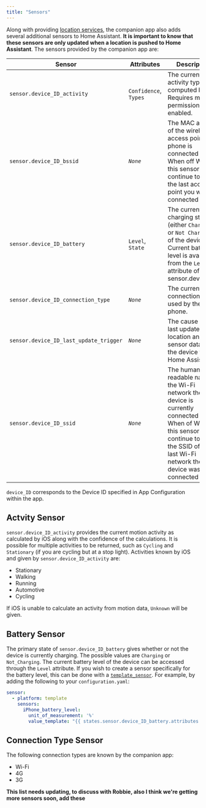 ```yaml
---
title: "Sensors"
---
```


Along with providing [location services](location/index.md), the companion app also adds several additional sensors to Home Assistant. **It is important to know that these sensors are only updated when a location is pushed to Home Assistant**. The sensors provided by the companion app are:

| Sensor | Attributes | Description |
| --------- | --- | ----------- |
|`sensor.device_ID_activity` | `Confidence`, `Types` | The current activity type as computed by iOS. Requires motion permissions to be enabled.|
| `sensor.device_ID_bssid` | _`None`_ |  The MAC address of the wireless access point your phone is connected to. When off Wi-Fi, this sensor will continue to report the last access point you were connected to.|
| `sensor.device_ID_battery` | `Level`, `State` | The current charging state (either `Charging` or `Not Charging`) of the device. Current battery level is available from the `Level` attribute of this sensor.device_ID_|
| `sensor.device_ID_connection_type` | _`None`_  | The current data connection being used by the phone.|
| `sensor.device_ID_last_update_trigger`| _`None`_ | The cause of the last update of location and sensor data from the device to Home Assistant |
| `sensor.device_ID_ssid` | _`None`_ | The human-readable name of the Wi-Fi network the device is currently connected to. When of Wi-Fi, this sensor will continue to give the SSID of the last Wi-Fi network the device was connected to. |
`device_ID` corresponds to the Device ID specified in App Configuration within the app.

## Actvity Sensor
`sensor.device_ID_activity` provides the current motion activity as calculated by iOS along with the confidence of the calculations. It is possible for multiple activities to be returned, such as `Cycling` and `Stationary` (if you are cycling but at a stop light). Activities known by iOS and given by `sensor.device_ID_activity` are:
* Stationary
* Walking
* Running
* Automotive
* Cycling

If iOS is unable to calculate an activity from motion data, `Unknown` will be given.

## Battery Sensor
The primary state of `sensor.device_ID_battery` gives whether or not the device is currently charging. The possible values are `Charging` or `Not_Charging`. The current battery level of the device can be accessed through the `Level` attribute. If you wish to create a sensor specifically for the battery level, this can be done with a [`template_sensor`](https://www.home-assistant.io/components/template/). For example, by adding the following to your `configuration.yaml`:

```yaml
sensor:
  - platform: template
    sensors:
      iPhone_battery_level:
        unit_of_measurement: '%'
        value_template: "{{ states.sensor.device_ID_battery.attributes.Level }}"
```

## Connection Type Sensor
The following connection types are known by the companion app:
* Wi-Fi
* 4G
* 3G

**This list needs updating, to discuss with Robbie, also I think we're getting more sensors soon, add these**
